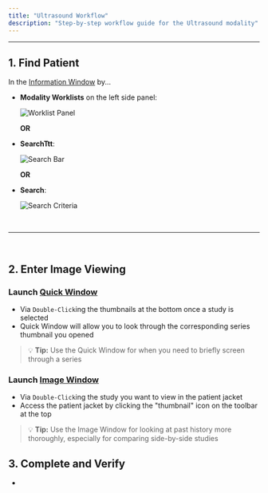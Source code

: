 ```yaml
---
title: "Ultrasound Workflow"
description: "Step-by-step workflow guide for the Ultrasound modality"
---
```


---

## 1. Find Patient
In the [Information Window](/en/info-window) by...

- **Modality Worklists** on the left side panel:

    ![Worklist Panel](/basics/info-worklist-panel.png)

    **OR**

- **SearchTtt**:

    ![Search Bar](/basics/search-bar.png)

    **OR**

- **Search**:

    ![Search Criteria](/basics/search-criteria.png)

<br />

---

<br />

## 2. Enter Image Viewing

### Launch [Quick Window](/en/quick-window)

- Via `Double-Click`ing the thumbnails at the bottom once a study is selected
- Quick Window will allow you to look through the corresponding series thumbnail you opened

> 💡 **Tip:** Use the Quick Window for when you need to briefly screen through a series

### Launch [Image Window](/en/image-window)

- Via `Double-Click`ing the study you want to view in the patient jacket
- Access the patient jacket by clicking the "thumbnail" icon on the toolbar at the top

> 💡 **Tip:** Use the Image Window for looking at past history more thoroughly, especially for comparing side-by-side studies

## 3. Complete and Verify

- 
